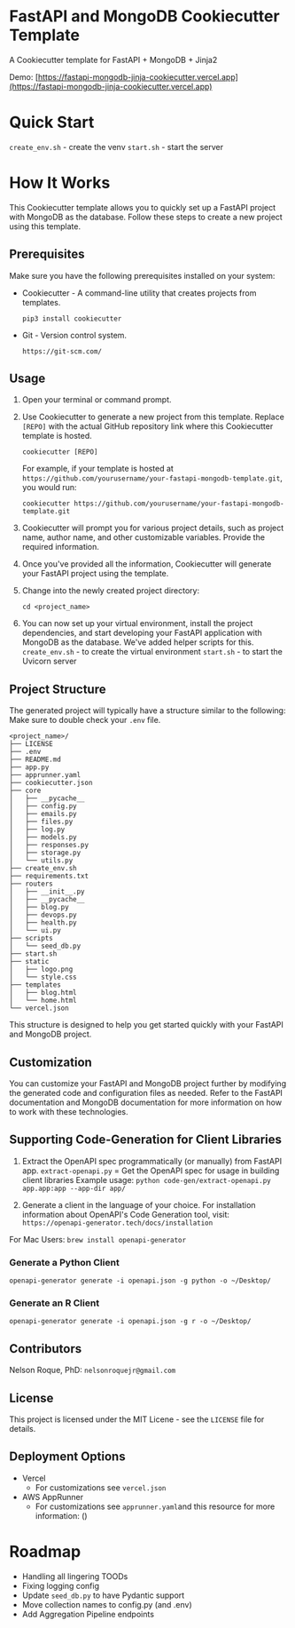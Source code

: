 # FastAPI and MongoDB Cookiecutter Template

A Cookiecutter template for FastAPI + MongoDB + Jinja2

Demo: [https://fastapi-mongodb-jinja-cookiecutter.vercel.app](https://fastapi-mongodb-jinja-cookiecutter.vercel.app)

# Quick Start

`create_env.sh` - create the venv
`start.sh` - start the server

# How It Works

This Cookiecutter template allows you to quickly set up a FastAPI project with MongoDB as the database. Follow these steps to create a new project using this template.

## Prerequisites

Make sure you have the following prerequisites installed on your system:

- Cookiecutter - A command-line utility that creates projects from templates.

  ```
  pip3 install cookiecutter
  ```

- Git - Version control system.

  ```
  https://git-scm.com/
  ```

## Usage

1. Open your terminal or command prompt.

2. Use Cookiecutter to generate a new project from this template. Replace `[REPO]` with the actual GitHub repository link where this Cookiecutter template is hosted.

   ```
   cookiecutter [REPO]
   ```

   For example, if your template is hosted at `https://github.com/yourusername/your-fastapi-mongodb-template.git`, you would run:

   ```
   cookiecutter https://github.com/yourusername/your-fastapi-mongodb-template.git
   ```

3. Cookiecutter will prompt you for various project details, such as project name, author name, and other customizable variables. Provide the required information.

4. Once you've provided all the information, Cookiecutter will generate your FastAPI project using the template.

5. Change into the newly created project directory:

   ```
   cd <project_name>
   ```

6. You can now set up your virtual environment, install the project dependencies, and start developing your FastAPI application with MongoDB as the database. We've added helper scripts for this.
   `create_env.sh` - to create the virtual environment
   `start.sh` - to start the Uvicorn server

## Project Structure

The generated project will typically have a structure similar to the following:
Make sure to double check your `.env` file.

```
<project_name>/
├── LICENSE
├── .env
├── README.md
├── app.py
├── apprunner.yaml
├── cookiecutter.json
├── core
│   ├── __pycache__
│   ├── config.py
│   ├── emails.py
│   ├── files.py
│   ├── log.py
│   ├── models.py
│   ├── responses.py
│   ├── storage.py
│   └── utils.py
├── create_env.sh
├── requirements.txt
├── routers
│   ├── __init__.py
│   ├── __pycache__
│   ├── blog.py
│   ├── devops.py
│   ├── health.py
│   └── ui.py
├── scripts
│   └── seed_db.py
├── start.sh
├── static
│   ├── logo.png
│   └── style.css
├── templates
│   ├── blog.html
│   └── home.html
└── vercel.json
```

This structure is designed to help you get started quickly with your FastAPI and MongoDB project.

## Customization

You can customize your FastAPI and MongoDB project further by modifying the generated code and configuration files as needed. Refer to the FastAPI documentation and MongoDB documentation for more information on how to work with these technologies.

## Supporting Code-Generation for Client Libraries

1. Extract the OpenAPI spec programmatically (or manually) from FastAPI app.
`extract-openapi.py` = Get the OpenAPI spec for usage in building client libraries
  Example usage: `python code-gen/extract-openapi.py app.app:app --app-dir app/`

2. Generate a client in the language of your choice. For installation information about OpenAPI's Code Generation tool, visit: `https://openapi-generator.tech/docs/installation`

For Mac Users: `brew install openapi-generator`

### Generate a Python Client
`openapi-generator generate -i openapi.json -g python -o ~/Desktop/`

### Generate an R Client
`openapi-generator generate -i openapi.json -g r -o ~/Desktop/`

## Contributors

Nelson Roque, PhD: `nelsonroquejr@gmail.com`

## License

This project is licensed under the MIT Licene - see the `LICENSE` file for details.

## Deployment Options

- Vercel
  - For customizations see `vercel.json`
- AWS AppRunner
  - For customizations see `apprunner.yaml`and this resource for more information: ()

# Roadmap

- Handling all lingering TOODs
- Fixing logging config
- Update `seed_db.py` to have Pydantic support
- Move collection names to config.py (and .env)
- Add Aggregation Pipeline endpoints